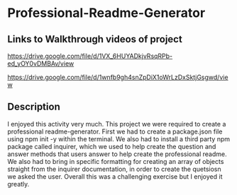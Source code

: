 # Professional-Readme-Generator

## Links to Walkthrough videos of project

https://drive.google.com/file/d/1VX_6HUYADkjvRsqRPb-ed_yOY0vDMBAv/view

https://drive.google.com/file/d/1wnfb9gh4snZpDiX1oWrLzDxSktjGsgwd/view

## Description

I enjoyed this activity very much. This project we were required to create a professional readme-generator. First we had to create a package.json file using npm init -y within the terminal. We also had to install a third party npm package called inquirer, which we used to help create the question and answer methods that users answer to help create the professional readme. We also had to bring in specific formatting for creating an array of objects straight from the inquirer documentation, in order to create the quetsiosn we asked the user. Overall this was a challenging exercise but I enjoyed it greatly. 